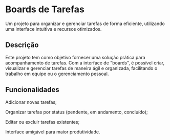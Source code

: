 <h1>Boards de Tarefas</h1>
Um projeto para organizar e gerenciar tarefas de forma eficiente, utilizando uma interface intuitiva e recursos otimizados.

 <h2>Descrição</h2>
Este projeto tem como objetivo fornecer uma solução prática para acompanhamento de tarefas. Com a interface de "boards", é possível criar, visualizar e gerenciar tarefas de maneira ágil e organizada, facilitando o trabalho em equipe ou o gerenciamento pessoal.

<h2>Funcionalidades</h2>
Adicionar novas tarefas;

Organizar tarefas por status (pendente, em andamento, concluído);

Editar ou excluir tarefas existentes;

Interface amigável para maior produtividade.
